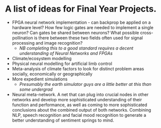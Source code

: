 # A list of ideas for Final Year Projects. 
- FPGA neural network implementation - can backprop be applied on a hardware level? How few logic gates are needed to implement a single neuron? Can gates be shared between neurons? What possible cross-pollination is there between these two fields often used for signal processing and image recognition? 
  - _NB completing this to a good standard requires a decent understanding of Neural Networks and FPGAs_
- Climate/ecosystem modelling
- Physical neural modelling for artificial limb control 
- Meta-analysis of climate factors to look for distinct problem areas socially, economically or geographically
- More expedient simulations 
  - _Presumably the earth simulator guys are a little better at this than some undergrad_
- Neural meta-network. A net that can plug into crucial nodes in other networks and develop more sophisticated understanding of their function and performance, as well as coming to more sophisticated conclusions about the combined output of both networks. Combining NLP, speech recognition and facial mood recognition to generate a better understanding of sentiment springs to mind. 
